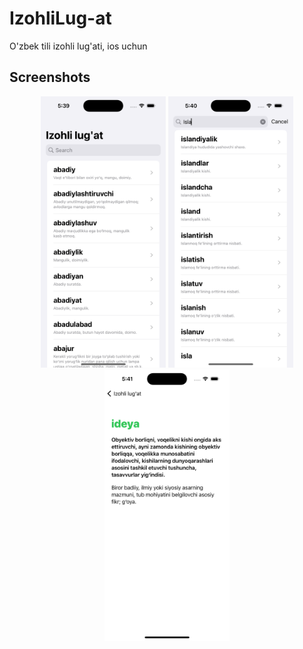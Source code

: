 # IzohliLug-at
O'zbek tili izohli lug'ati, ios uchun

## Screenshots
<div align="center">
    <img src="/screens/screen1.png" width="200px"</img> 
  <img src="/screens/screen2.png" width="200px"</img> 
  <img src="/screens/screen3.png" width="200px"</img> 
</div>
